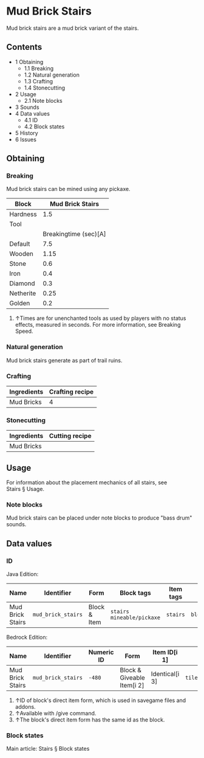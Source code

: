 # Mud Brick Stairs
Mud brick stairs are a mud brick variant of the stairs.

## Contents
- 1 Obtaining
	- 1.1 Breaking
	- 1.2 Natural generation
	- 1.3 Crafting
	- 1.4 Stonecutting
- 2 Usage
	- 2.1 Note blocks
- 3 Sounds
- 4 Data values
	- 4.1 ID
	- 4.2 Block states
- 5 History
- 6 Issues

## Obtaining
### Breaking
Mud brick stairs can be mined using any pickaxe.

| Block     | Mud Brick Stairs      |
|-----------|-----------------------|
| Hardness  | 1.5                   |
| Tool      |                       |
|           | Breakingtime (sec)[A] |
| Default   | 7.5                   |
| Wooden    | 1.15                  |
| Stone     | 0.6                   |
| Iron      | 0.4                   |
| Diamond   | 0.3                   |
| Netherite | 0.25                  |
| Golden    | 0.2                   |

1. ↑Times are for unenchanted tools as used by players with no status effects, measured in seconds. For more information, see Breaking Speed.

### Natural generation
Mud brick stairs generate as part of trail ruins.

### Crafting
| Ingredients | Crafting recipe |
|-------------|-----------------|
| Mud Bricks  | 4               |

### Stonecutting
| Ingredients | Cutting recipe |
|-------------|----------------|
| Mud Bricks  |                |

## Usage
For information about the placement mechanics of all stairs, see Stairs § Usage.

### Note blocks
Mud brick stairs can be placed under note blocks to produce "bass drum" sounds.

## Data values
### ID
Java Edition:

| Name             | Identifier         | Form         | Block tags                      | Item tags | Translation key                    |
|------------------|--------------------|--------------|---------------------------------|-----------|------------------------------------|
| Mud Brick Stairs | `mud_brick_stairs` | Block & Item | `stairs`<br/>`mineable/pickaxe` | `stairs`  | `block.minecraft.mud_brick_stairs` |

Bedrock Edition:

| Name             | Identifier         | Numeric ID | Form                       | Item ID[i 1]   | Translation key              |
|------------------|--------------------|------------|----------------------------|----------------|------------------------------|
| Mud Brick Stairs | `mud_brick_stairs` | `-480`     | Block & Giveable Item[i 2] | Identical[i 3] | `tile.mud_brick_stairs.name` |

1. ↑ID of block's direct item form, which is used in savegame files and addons.
2. ↑Available with /give command.
3. ↑The block's direct item form has the same id as the block.

### Block states
Main article: Stairs § Block states

